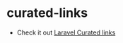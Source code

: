 # curated-links
- Check it out [Laravel Curated links](https://github.com/yashbarot/curated-links/blob/master/laravel.md)
